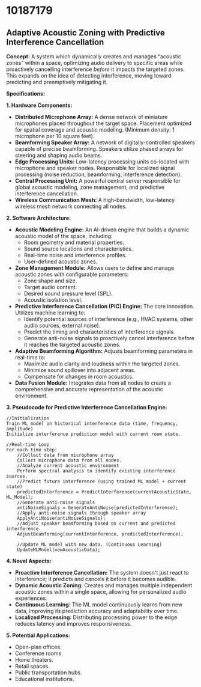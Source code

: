 # 10187179

## Adaptive Acoustic Zoning with Predictive Interference Cancellation

**Concept:** A system which dynamically creates and manages “acoustic zones” within a space, optimizing audio delivery to specific areas while proactively cancelling interference *before* it impacts the targeted zones. This expands on the idea of detecting interference, moving toward predicting and preemptively mitigating it.

**Specifications:**

**1. Hardware Components:**

*   **Distributed Microphone Array:** A dense network of miniature microphones placed throughout the target space. Placement optimized for spatial coverage and acoustic modeling. (Minimum density: 1 microphone per 10 square feet).
*   **Beamforming Speaker Array:** A network of digitally-controlled speakers capable of precise beamforming. Speakers utilize phased arrays for steering and shaping audio beams.
*   **Edge Processing Units:** Low-latency processing units co-located with microphone and speaker nodes. Responsible for localized signal processing (noise reduction, beamforming, interference detection).
*   **Central Processing Unit:** A powerful central server responsible for global acoustic modeling, zone management, and predictive interference cancellation.
*   **Wireless Communication Mesh:** A high-bandwidth, low-latency wireless mesh network connecting all nodes.

**2. Software Architecture:**

*   **Acoustic Modeling Engine:** An AI-driven engine that builds a dynamic acoustic model of the space, including:
    *   Room geometry and material properties.
    *   Sound source locations and characteristics.
    *   Real-time noise and interference profiles.
    *   User-defined acoustic zones.
*   **Zone Management Module:** Allows users to define and manage acoustic zones with configurable parameters:
    *   Zone shape and size.
    *   Target audio content.
    *   Desired sound pressure level (SPL).
    *   Acoustic isolation level.
*   **Predictive Interference Cancellation (PIC) Engine:** The core innovation. Utilizes machine learning to:
    *   Identify potential sources of interference (e.g., HVAC systems, other audio sources, external noise).
    *   Predict the timing and characteristics of interference signals.
    *   Generate anti-noise signals to proactively cancel interference before it reaches the targeted acoustic zones.
*   **Adaptive Beamforming Algorithm:** Adjusts beamforming parameters in real-time to:
    *   Maximize audio clarity and loudness within the targeted zones.
    *   Minimize sound spillover into adjacent areas.
    *   Compensate for changes in room acoustics.
*   **Data Fusion Module:** Integrates data from all nodes to create a comprehensive and accurate representation of the acoustic environment.

**3. Pseudocode for Predictive Interference Cancellation Engine:**

```
//Initialization
Train ML model on historical interference data (time, frequency, amplitude)
Initialize interference prediction model with current room state.

//Real-time Loop
For each time step:
    //Collect data from microphone array
    Collect microphone data from all nodes.
    //Analyze current acoustic environment
    Perform spectral analysis to identify existing interference sources.
    //Predict future interference (using trained ML model + current state)
    predictedInterference = PredictInterference(currentAcousticState, ML_Model);
    //Generate anti-noise signals
    antiNoiseSignals = GenerateAntiNoise(predictedInterference);
    //Apply anti-noise signals through speaker array
    ApplyAntiNoise(antiNoiseSignals);
    //Adjust speaker beamforming based on current and predicted interference.
    AdjustBeamforming(currentInterference, predictedInterference);

    //Update ML model with new data. (Continuous Learning)
    UpdateMLModel(newAcousticData);
```

**4. Novel Aspects:**

*   **Proactive Interference Cancellation:**  The system doesn't just react to interference; it predicts and cancels it before it becomes audible.
*   **Dynamic Acoustic Zoning:** Creates and manages multiple independent acoustic zones within a single space, allowing for personalized audio experiences.
*   **Continuous Learning:** The ML model continuously learns from new data, improving its prediction accuracy and adaptability over time.
*   **Localized Processing:** Distributing processing power to the edge reduces latency and improves responsiveness.

**5. Potential Applications:**

*   Open-plan offices.
*   Conference rooms.
*   Home theaters.
*   Retail spaces.
*   Public transportation hubs.
*   Educational institutions.